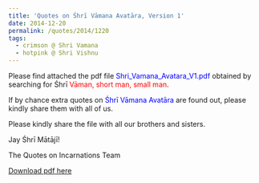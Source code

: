 ```yaml
---
title: 'Quotes on Śhrī Vāmana Avatāra, Version 1'
date: 2014-12-20
permalink: /quotes/2014/1220
tags:
  - crimson @ Shri Vamana
  - hotpink @ Shri Vishnu
---
```


Please find attached the pdf file <font color="blue">Shri_Vamana_Avatara_V1.pdf</font> obtained by searching for Śhrī <font color="red">Vāman, short man, small man</font>.   

If by chance extra quotes on <font color="blue">Śhrī Vāmana Avatāra</font> are found out, please kindly share them with all of us.  

Please kindly share the file with all our brothers and sisters.  

Jay Śhrī Mātājī!  

The Quotes on Incarnations Team  

[Download pdf here](http://seven-teams.github.io/files/Shri_Vamana_Avatara_V1.pdf)